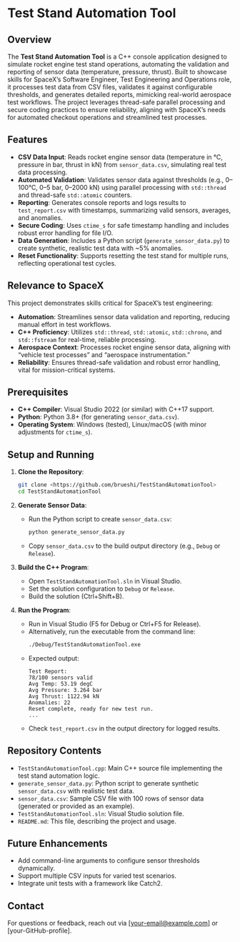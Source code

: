# Test Stand Automation Tool

## Overview
The **Test Stand Automation Tool** is a C++ console application designed to simulate rocket engine test stand operations, automating the validation and reporting of sensor data (temperature, pressure, thrust). Built to showcase skills for SpaceX’s Software Engineer, Test Engineering and Operations role, it processes test data from CSV files, validates it against configurable thresholds, and generates detailed reports, mimicking real-world aerospace test workflows. The project leverages thread-safe parallel processing and secure coding practices to ensure reliability, aligning with SpaceX’s needs for automated checkout operations and streamlined test processes.

## Features
- **CSV Data Input**: Reads rocket engine sensor data (temperature in °C, pressure in bar, thrust in kN) from `sensor_data.csv`, simulating real test data processing.
- **Automated Validation**: Validates sensor data against thresholds (e.g., 0–100°C, 0–5 bar, 0–2000 kN) using parallel processing with `std::thread` and thread-safe `std::atomic` counters.
- **Reporting**: Generates console reports and logs results to `test_report.csv` with timestamps, summarizing valid sensors, averages, and anomalies.
- **Secure Coding**: Uses `ctime_s` for safe timestamp handling and includes robust error handling for file I/O.
- **Data Generation**: Includes a Python script (`generate_sensor_data.py`) to create synthetic, realistic test data with ~5% anomalies.
- **Reset Functionality**: Supports resetting the test stand for multiple runs, reflecting operational test cycles.

## Relevance to SpaceX
This project demonstrates skills critical for SpaceX’s test engineering:
- **Automation**: Streamlines sensor data validation and reporting, reducing manual effort in test workflows.
- **C++ Proficiency**: Utilizes `std::thread`, `std::atomic`, `std::chrono`, and `std::fstream` for real-time, reliable processing.
- **Aerospace Context**: Processes rocket engine sensor data, aligning with “vehicle test processes” and “aerospace instrumentation.”
- **Reliability**: Ensures thread-safe validation and robust error handling, vital for mission-critical systems.

## Prerequisites
- **C++ Compiler**: Visual Studio 2022 (or similar) with C++17 support.
- **Python**: Python 3.8+ (for generating `sensor_data.csv`).
- **Operating System**: Windows (tested), Linux/macOS (with minor adjustments for `ctime_s`).

## Setup and Running
1. **Clone the Repository**:
   ```bash
   git clone <https://github.com/brueshi/TestStandAutomationTool>
   cd TestStandAutomationTool
   ```

2. **Generate Sensor Data**:
   - Run the Python script to create `sensor_data.csv`:
     ```bash
     python generate_sensor_data.py
     ```
   - Copy `sensor_data.csv` to the build output directory (e.g., `Debug` or `Release`).

3. **Build the C++ Program**:
   - Open `TestStandAutomationTool.sln` in Visual Studio.
   - Set the solution configuration to `Debug` or `Release`.
   - Build the solution (Ctrl+Shift+B).

4. **Run the Program**:
   - Run in Visual Studio (F5 for Debug or Ctrl+F5 for Release).
   - Alternatively, run the executable from the command line:
     ```bash
     ./Debug/TestStandAutomationTool.exe
     ```
   - Expected output:
     ```
     Test Report:
     78/100 sensors valid
     Avg Temp: 53.19 degC
     Avg Pressure: 3.264 bar
     Avg Thrust: 1122.94 kN
     Anomalies: 22
     Reset complete, ready for new test run.
     ...
     ```
   - Check `test_report.csv` in the output directory for logged results.

## Repository Contents
- `TestStandAutomationTool.cpp`: Main C++ source file implementing the test stand automation logic.
- `generate_sensor_data.py`: Python script to generate synthetic `sensor_data.csv` with realistic test data.
- `sensor_data.csv`: Sample CSV file with 100 rows of sensor data (generated or provided as an example).
- `TestStandAutomationTool.sln`: Visual Studio solution file.
- `README.md`: This file, describing the project and usage.

## Future Enhancements
- Add command-line arguments to configure sensor thresholds dynamically.
- Support multiple CSV inputs for varied test scenarios.
- Integrate unit tests with a framework like Catch2.

## Contact
For questions or feedback, reach out via [your-email@example.com] or [your-GitHub-profile].
